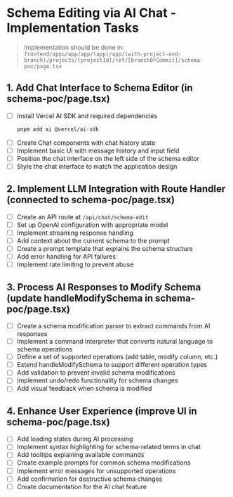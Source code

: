 # Schema Editing via AI Chat - Implementation Tasks

> Implementation should be done in: `frontend/apps/app/app/(app)/app/(with-project-and-branch)/projects/[projectId]/ref/[branchOrCommit]/schema-poc/page.tsx`

## 1. Add Chat Interface to Schema Editor (in schema-poc/page.tsx)
- [ ] Install Vercel AI SDK and required dependencies
  ```bash
  pnpm add ai @vercel/ai-sdk
  ```
- [ ] Create Chat components with chat history state
- [ ] Implement basic UI with message history and input field
- [ ] Position the chat interface on the left side of the schema editor
- [ ] Style the chat interface to match the application design

## 2. Implement LLM Integration with Route Handler (connected to schema-poc/page.tsx)
- [ ] Create an API route at `/api/chat/schema-edit`
- [ ] Set up OpenAI configuration with appropriate model
- [ ] Implement streaming response handling
- [ ] Add context about the current schema to the prompt
- [ ] Create a prompt template that explains the schema structure
- [ ] Add error handling for API failures
- [ ] Implement rate limiting to prevent abuse

## 3. Process AI Responses to Modify Schema (update handleModifySchema in schema-poc/page.tsx)
- [ ] Create a schema modification parser to extract commands from AI responses
- [ ] Implement a command interpreter that converts natural language to schema operations
- [ ] Define a set of supported operations (add table, modify column, etc.)
- [ ] Extend handleModifySchema to support different operation types
- [ ] Add validation to prevent invalid schema modifications
- [ ] Implement undo/redo functionality for schema changes
- [ ] Add visual feedback when schema is modified

## 4. Enhance User Experience (improve UI in schema-poc/page.tsx)
- [ ] Add loading states during AI processing
- [ ] Implement syntax highlighting for schema-related terms in chat
- [ ] Add tooltips explaining available commands
- [ ] Create example prompts for common schema modifications
- [ ] Implement error messages for unsupported operations
- [ ] Add confirmation for destructive schema changes
- [ ] Create documentation for the AI chat feature
